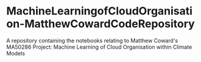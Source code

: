 # MachineLearningofCloudOrganisation-MatthewCowardCodeRepository
A repository containing the notebooks relating to Matthew Coward's MA50286 Project: Machine Learning of Cloud Organisation within Climate Models
